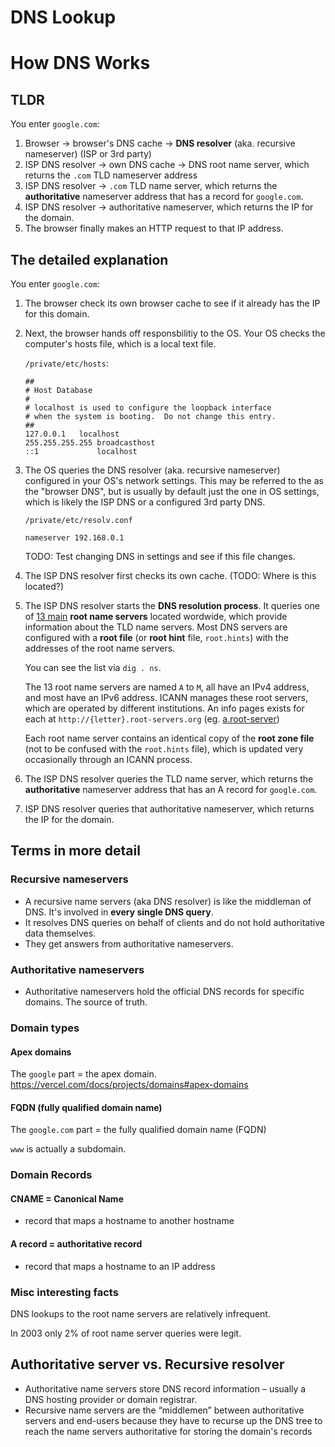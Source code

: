 # DNS Lookup

# How DNS Works

## TLDR

You enter `google.com`:

1. Browser -> browser's DNS cache -> **DNS resolver** (aka. recursive nameserver) (ISP or 3rd party)
1. ISP DNS resolver -> own DNS cache -> DNS root name server, which returns the `.com` TLD nameserver address
1. ISP DNS resolver -> `.com` TLD name server, which returns the **authoritative** nameserver address that has a record for `google.com`.
1. ISP DNS resolver ->  authoritative nameserver, which returns the IP for the domain.
1. The browser finally makes an HTTP request to that IP address.

## The detailed explanation

You enter `google.com`:

1. The browser check its own browser cache to see if it already has the IP for this domain.
2. Next, the browser hands off responsbilitiy to the OS. Your OS checks the computer's hosts file, which is a local text file.

    `/private/etc/hosts`:

    ```
    ##
    # Host Database
    #
    # localhost is used to configure the loopback interface
    # when the system is booting.  Do not change this entry.
    ##
    127.0.0.1   localhost
    255.255.255.255 broadcasthost
    ::1             localhost

3. The OS queries the DNS resolver (aka. recursive nameserver) configured in your OS's network settings. This may be referred to the as the "browser DNS", but is usually by default just
the one in OS settings, which is likely the ISP DNS or a configured 3rd party DNS.

    `/private/etc/resolv.conf`
    
    ```
    nameserver 192.168.0.1
    ```

    TODO: Test changing DNS in settings and see if this file changes.

4. The ISP DNS resolver first checks its own cache. (TODO: Where is this located?)
5. The ISP DNS resolver starts the **DNS resolution process**. It queries one of [13 main](https://www.iana.org/domains/root/servers) **root name servers** located wordwide, which provide information about the TLD name servers.
Most DNS servers are configured with a **root file** (or **root hint** file, `root.hints`) with the addresses of the root name servers.

    You can see the list via `dig . ns`.

    The 13 root name servers are named `A` to `M`, all have an IPv4 address, and most have an IPv6 address.
    ICANN manages these root servers, which are operated by different institutions.
    An info pages exists for each at `http://{letter}.root-servers.org` (eg. [a.root-server](https://a.root-servers.org/))

    Each root name server contains an identical copy of the **root zone file** (not to be confused with the `root.hints` file), which is updated very occasionally through an ICANN process.

5. The ISP DNS resolver queries the TLD name server, which returns the **authoritative** nameserver address that has an A record for `google.com`.
6. ISP DNS resolver queries that authoritative nameserver, which returns the IP for the domain.

## Terms in more detail


### Recursive nameservers
- A recursive name servers (aka DNS resolver) is like the middleman of DNS. It's involved in **every single DNS query**.
- It resolves DNS queries on behalf of clients and do not hold authoritative data themselves.
- They get answers from authoritative nameservers.

### Authoritative nameservers
- Authoritative nameservers hold the official DNS records for specific domains. The source of truth.

### Domain types

#### Apex domains

The `google` part = the apex domain.
https://vercel.com/docs/projects/domains#apex-domains

#### FQDN (fully qualified domain name)

The `google.com` part = the fully qualified domain name (FQDN)

`www` is actually a subdomain.

### Domain Records

#### CNAME = Canonical Name

- record that maps a hostname to another hostname

#### A record = authoritative record
- record that maps a hostname to an IP address

### Misc interesting facts

DNS lookups to the root name servers are relatively infrequent. 

In 2003 only 2% of root name server queries were legit.

## Authoritative server vs. Recursive resolver
- Authoritative name servers store DNS record information – usually a DNS hosting provider or domain registrar. 
- Recursive name servers are the “middlemen” between authoritative servers and end-users because they have to recurse up the DNS tree to reach the name servers authoritative for storing the domain's records
